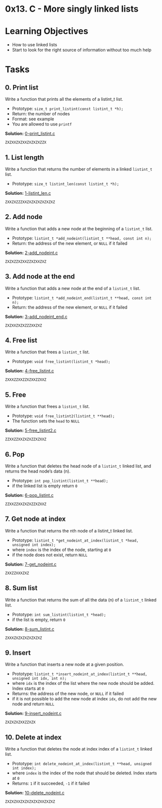 # 0x13. C - More singly linked lists

# Learning Objectives

* How to use linked lists
* Start to look for the right source of information without too much help

# Tasks

## 0. Print list 

Write a function that prints all the elements of a listint_t list.

* Prototype: `size_t print_listint(const listint_t *h);`
* Return: the number of nodes
* Format: see example
* You are allowed to use `printf`

**Solution:** [0-print_listint.c](https://github.com/Ouyei/holbertonschool-low_level_programming/blob/main/0x13-more_singly_linked_lists/0-print_listint.c)

```
ZXZXXZXZXXZXZXZXZZX
```

## 1. List length 

Write a function that returns the number of elements in a linked `listint_t` list.

* Prototype: `size_t listint_len(const listint_t *h);`

**Solution:** [1-listint_len.c](https://github.com/Ouyei/holbertonschool-low_level_programming/blob/main/0x13-more_singly_linked_lists/1-listint_len.c)

```
ZXXZXZZZXXZXZXZXZXZXZXZ
```

## 2. Add node 

Write a function that adds a new node at the beginning of a `listint_t` list.

* Prototype: `listint_t *add_nodeint(listint_t **head, const int n);`
* Return: the address of the new element, or `NULL` if it failed

**Solution:** [2-add_nodeint.c](https://github.com/Ouyei/holbertonschool-low_level_programming/blob/main/0x13-more_singly_linked_lists/2-add_nodeint.c)

```
ZXZXZZXZXXZZXZXXZXZ
```

## 3. Add node at the end 

Write a function that adds a new node at the end of a `listint_t` list.

* Prototype: `listint_t *add_nodeint_end(listint_t **head, const int n);`
* Return: the address of the new element, or `NULL` if it failed

**Solution:** [3-add_nodeint_end.c](https://github.com/Ouyei/holbertonschool-low_level_programming/blob/main/0x13-more_singly_linked_lists/3-add_nodeint_end.c)

```
ZXZXXZXZXZZZXXZXZ
```

## 4. Free list 

Write a function that frees a `listint_t` list.

* Prototype: `void free_listint(listint_t *head);`

**Solution:** [4-free_listint.c](https://github.com/Ouyei/holbertonschool-low_level_programming/blob/main/0x13-more_singly_linked_lists/4-free_listint.c)

```
ZXXXZZXXZZXZXXZZXXZ
```

## 5. Free 

Write a function that frees a `listint_t` list.

* Prototype: `void free_listint2(listint_t **head);`
* The function sets the `head` to `NULL`

**Solution:** [5-free_listint2.c](https://github.com/Ouyei/holbertonschool-low_level_programming/blob/main/0x13-more_singly_linked_lists/5-free_listint2.c)

```
ZZXXZZXXZXZXZZXZXXZ
```

## 6. Pop 

Write a function that deletes the head node of a `listint_t` linked list, and returns the head node’s data (n).

* Prototype: `int pop_listint(listint_t **head);`
* if the linked list is empty return `0`

**Solution:** [6-pop_listint.c](ZZXZXXZZXXZXZXZXZXZZX)

```
ZZXXZZXXZXZXZZXZXXZ
```

## 7. Get node at index 

Write a function that returns the nth node of a listint_t linked list.

* Prototype: `listint_t *get_nodeint_at_index(listint_t *head, unsigned int index);`
* where `index` is the index of the node, starting at `0`
* if the node does not exist, return `NULL`

**Solution:** [7-get_nodeint.c](ZXZXZZXXZXZXZXXZZXXZ)

```
ZXXZZXXXZXZ
```

## 8. Sum list 

Write a function that returns the sum of all the data (n) of a `listint_t` linked list.

* Prototype: `int sum_listint(listint_t *head);`
* if the list is empty, return `0`

**Solution:** [8-sum_listint.c](ZXZZXZXZXZXZXZ)

```
ZXXXZXZXZXZXZXZXZ
```

## 9. Insert 

Write a function that inserts a new node at a given position.

* Prototype: `listint_t *insert_nodeint_at_index(listint_t **head, unsigned int idx, int n);`
* where `idx` is the index of the list where the new node should be added. Index starts at `0`
* Returns: the address of the new node, or `NULL` if it failed
* if it is not possible to add the new node at index `idx`, do not add the new node and return `NULL`

**Solution:** [9-insert_nodeint.c](ZXZZXZXZXZXZXZZXZ)

```
ZXZXZXZXXZZXZX
```

## 10. Delete at index 

Write a function that deletes the node at index index of a `listint_t` linked list.

* Prototype: `int delete_nodeint_at_index(listint_t **head, unsigned int index);`
* where `index` is the index of the node that should be deleted. Index starts at `0`
* Returns: ``1`` if it succeeded, ``-1`` if it failed

**Solution:** [10-delete_nodeint.c](ZXZXXZXZXZXZXZXZ)

```
ZXZXZXXZXZXZXZXZXXZXZXZ
```
